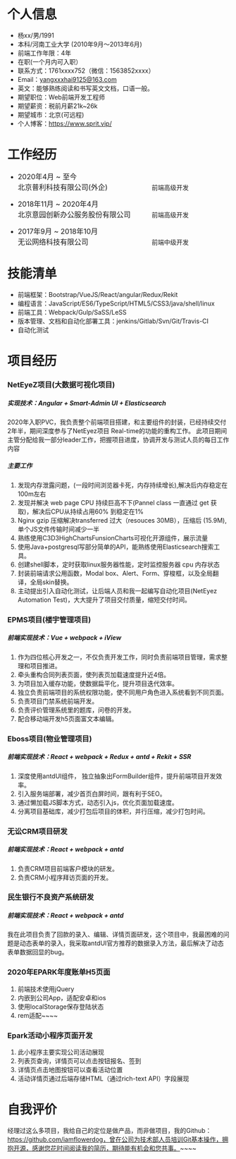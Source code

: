 # 个人信息

* 杨xx/男/1991
* 本科/河南工业大学 (2010年9月～2013年6月)
* 前端工作年限：4年
* 在职(一个月内可入职）
* 联系方式：1761xxxx752（微信：1563852xxxx）
* Email：yangxxxhai9125@163.com
* 英文：能够熟练阅读和书写英文文档，口语一般。
* 期望职位：Web前端开发工程师
* 期望薪资：税前月薪21k~26k
* 期望城市：北京(可远程)
* 个人博客：https://www.sprit.vip/

# 工作经历
* <span class="size" style="font-size:16px; width: 200px; display: inline-block">2020年4月 ~ 至今</span> <span class="size" style="font-size:16px; width: 300px; display: inline-block">北京普利科技有限公司(外企)</span>    前端高级开发

* <span class="size" style="font-size:16px; width: 200px; display: inline-block">2018年11月 ~ 2020年4月</span> <span class="size" style="font-size:16px; width: 300px; display: inline-block">北京意园创新办公服务股份有限公司</span>  前端高级开发

* <span class="size" style="font-size:16px; width: 200px; display: inline-block">2017年9月 ~ 2018年10月</span> <span class="size" style="font-size:16px; width: 300px; display: inline-block">无讼网络科技有限公司</span>  前端中级开发

# 技能清单

* 前端框架：Bootstrap/VueJS/React/angular/Redux/Rekit
* 编程语言：JavaScript/ES6/TypeScript/HTML5/CSS3/java/shell/linux
* 前端工具：Webpack/Gulp/SaSS/LeSS
* 版本管理、文档和自动化部署工具：jenkins/Gitlab/Svn/Git/Travis-CI
* 自动化测试



# 项目经历
### NetEyeZ项目(大数据可视化项目)

##### 实现技术：Angular + Smart-Admin UI + Elasticsearch

2020年入职PVC，我负责整个前端项目搭建，和主要组件的封装，已经持续交付2年半，期间深度参与了NetEyez项目 Real-time的功能的重构工作。
此项目期间主管分配给我一部分leader工作，把握项目进度，协调开发与测试人员的每日工作内容

##### 主要工作
1. 发现内存泄露问题，(一段时间浏览器卡死，内存持续增长),解决后内存稳定在100m左右
2. 发现并解决 web page CPU 持续巨高不下(Pannel class 一直通过 get 获取)，解决后CPU从持续占用60% 到稳定在1%
3. Nginx gzip 压缩解决transferred 过大（resouces 30MB），压缩后 (15.9M), 单个JS文件传输时间减少一半
4. 熟练使用C3D3HighChartsFunsionCharts可视化开源组件，展示流量
5. 使用Java+postgresql写部分简单的API，能熟练使用Elasticsearch搜索工具。
6. 创建shell脚本，定时获取linux服务器性能，定时监控服务器 cpu 内存状态
7. 封装前端请求公用函数，Modal box、Alert、Form、穿梭框，以及全局翻译，全局skin替换。
8. 主动提出引入自动化测试，让后端人员和我一起编写自动化项目(NetEyez Automation Test)，大大提升了项目交付质量，缩短交付时间。

### EPMS项目(楼宇管理项目)

##### 前端实现技术：Vue + webpack + iView

1. 作为四位核心开发之一，不仅负责开发工作，同时负责前端项目管理，需求整理和项目推进。
2. 牵头重构合同列表页面，使列表页加载速度提升近4倍。
3. 为项目加入缓存功能，使数据扁平化，提升项目迭代效率。
4. 独立负责前端项目的系统权限功能，使不同用户角色进入系统看到不同页面。
5. 负责项目门禁系统前端开发。
6. 负责评价管理系统里的题库，问卷的开发。
7. 配合移动端开发h5页面富文本编辑。

### Eboss项目(物业管理项目)

##### 前端实现技术：React + webpack + Redux + antd + Rekit + SSR

1. 深度使用antdUI组件， 独立抽象出FormBuilder组件，提升前端项目开发效率。
2. 引入服务端部署，减少首页白屏时间，跟有利于SEO。
3. 通过懒加载JS脚本方式，动态引入js，优化页面加载速度。
4. 分离项目基础库，减少打包后项目的体积，并行压缩，减少打包时间。

### 无讼CRM项目研发

##### 前端实现技术：React + webpack + antd

1. 负责CRM项目前端客户模块的研发。
2. 负责CRM小程序拜访页面的开发。

### 民生银行不良资产系统研发

##### 前端实现技术：React + webpack + antd

我在此项目负责了回款的录入、编辑、详情页面研发，这个项目中，我最困难的问题是动态表单的录入，我采取antdUI官方推荐的数据录入方法，最后解决了动态表单数据回显的bug。

###  2020年EPARK年度账单H5页面
1. 前端技术使用jQuery
2. 内嵌到公司App，适配安卓和ios
3. 使用localStorage保存登陆状态
4. rem适配~~~~

###  Epark活动小程序页面开发
1. 此小程序主要实现公司活动展现
2. 列表页查询，详情页可以点击按钮报名、签到
3. 详情页点击地图按钮可以查看活动位置
4. 活动详情页通过后端存储HTML（通过rich-text API）字段展现



# 自我评价

经理过这么多项目，我给自己的定位是做产品，而非做项目，我的Github：https://github.com/iamflowerdog，曾在公司为技术部人员培训Git基本操作，拥抱开源，感谢您花时间阅读我的简历，期待能有机会和您共事。~~~~